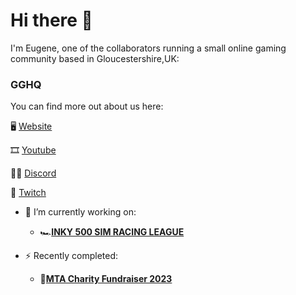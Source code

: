 # Hi there 👋

I'm Eugene, one of the collaborators running a small online gaming community based in Gloucestershire,UK:

### GGHQ

You can find more out about us here:

🖥 [Website](https://gghq.io)

🎞 [Youtube](https://youtube.com/gghqio)

👩‍💻 [Discord](https://discord.gg/zeW4Rs4rDe)

💟 [Twitch](https://twitch.tv/gghqio)

- 🔭 I’m currently working on:
  - 🏎[**INKY 500 SIM RACING LEAGUE**](https://gghq.io/season/inky-500-season-2)

- ⚡ Recently completed:
  - 🎨[**MTA Charity Fundraiser 2023**](https://gghq.io/mta-fundraiser-2023)
<!--
**EugeneGGHQ/EugeneGGHQ** is a ✨ _special_ ✨ repository because its `README.md` (this file) appears on your GitHub profile.

Here are some ideas to get you started:

- 🔭 I’m currently working on ...
- 🌱 I’m currently learning ...
- 👯 I’m looking to collaborate on ...
- 🤔 I’m looking for help with ...
- 💬 Ask me about ...
- 📫 How to reach me: ...
- 😄 Pronouns: ...
- ⚡ Fun fact: ...
-->
